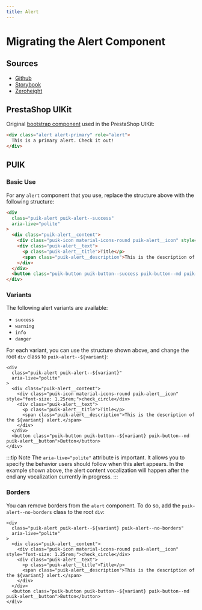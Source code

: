 ```yaml
---
title: Alert
---
```


# Migrating the Alert Component

## Sources

- [Github](https://github.com/PrestaShopCorp/puik/tree/main/packages/components/alert)
- [Storybook](https://uikit.prestashop.com/?path=/story/components-alert--default)
- [Zeroheight](https://zeroheight.com/47c0ab1be/p/818e69-alert-banner/b/28d7f7)

## PrestaShop UIKit

Original [bootstrap component](https://getbootstrap.com/docs/4.0/components/alerts/) used in the PrestaShop UIKit:

```html
<div class="alert alert-primary" role="alert">
  This is a primary alert. Check it out!
</div>
```

## PUIK

### Basic Use

For any `alert` component that you use, replace the structure above with the following structure:

```html
<div
  class="puik-alert puik-alert--success"
  aria-live="polite"
>
  <div class="puik-alert__content">
    <div class="puik-icon material-icons-round puik-alert__icon" style="font-size: 1.25rem;">check_circle</div>
    <div class="puik-alert__text">
      <p class="puik-alert__title">Title</p>
      <span class="puik-alert__description">This is the description of the success alert.</span>
    </div>
  </div>
  <button class="puik-button puik-button--success puik-button--md puik-alert__button">Button</button>
</div>
```

### Variants

The following alert variants are available:
  - `success`
  - `warning`
  - `info`
  - `danger`

For each variant, you can use the structure shown above, and change the root `div` class to `puik-alert--${variant}`:

```html{2,12}
<div
  class="puik-alert puik-alert--${variant}"
  aria-live="polite"
>
  <div class="puik-alert__content">
    <div class="puik-icon material-icons-round puik-alert__icon" style="font-size: 1.25rem;">check_circle</div>
    <div class="puik-alert__text">
      <p class="puik-alert__title">Title</p>
      <span class="puik-alert__description">This is the description of the ${variant} alert.</span>
    </div>
  </div>
  <button class="puik-button puik-button--${variant} puik-button--md puik-alert__button">Button</button>
</div>
```

:::tip Note
The `aria-live="polite"` attribute is important. It allows you to specify the behavior users should follow when this alert appears. In the example shown above, the alert content vocalization will happen after the end any vocalization currently in progress.
:::

### Borders

You can remove borders from the `alert` component. To do so, add the `puik-alert--no-borders` class to the root `div`: 

```html{2}
<div
  class="puik-alert puik-alert--${variant} puik-alert--no-borders"
  aria-live="polite"
>
  <div class="puik-alert__content">
    <div class="puik-icon material-icons-round puik-alert__icon" style="font-size: 1.25rem;">check_circle</div>
    <div class="puik-alert__text">
      <p class="puik-alert__title">Title</p>
      <span class="puik-alert__description">This is the description of the ${variant} alert.</span>
    </div>
  </div>
  <button class="puik-button puik-button--${variant} puik-button--md puik-alert__button">Button</button>
</div>
```
